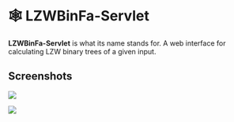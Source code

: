 # 🕸  LZWBinFa-Servlet

**LZWBinFa-Servlet** is what its name stands for. A web interface
for calculating LZW binary trees of a given input.

## Screenshots

![](docs/1.png)

![](docs/2.png)
